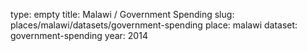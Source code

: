 type: empty
title: Malawi / Government Spending
slug: places/malawi/datasets/government-spending
place: malawi
dataset: government-spending
year: 2014
